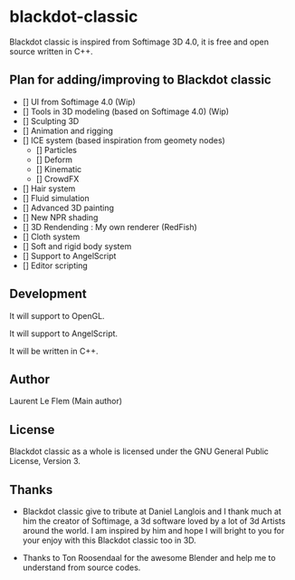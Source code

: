# blackdot-classic
Blackdot classic is inspired from Softimage 3D 4.0, it is free and open source written in C++.


Plan for adding/improving to Blackdot classic
-------------

- [] UI from Softimage 4.0 (Wip)
- [] Tools in 3D modeling (based on Softimage 4.0) (Wip)
- [] Sculpting 3D
- [] Animation and rigging
- [] ICE system (based inspiration from geomety nodes)
	- [] Particles
	- [] Deform
	- [] Kinematic
	- [] CrowdFX
- [] Hair system
- [] Fluid simulation
- [] Advanced 3D painting
- [] New NPR shading
- [] 3D Rendending : My own renderer (RedFish)
- [] Cloth system
- [] Soft and rigid body system
- [] Support to AngelScript
- [] Editor scripting


Development
-------------

It will support to OpenGL.

It will support to AngelScript.

It will be written in C++.


Author
-------------

Laurent Le Flem (Main author)


License
-------------

Blackdot classic as a whole is licensed under the GNU General Public License, Version 3.


Thanks
-------------

- Blackdot classic give to tribute at Daniel Langlois and I thank much at him the creator of Softimage, a 3d software loved by a lot of 3d Artists around the world. 
I am inspired by him and hope I will bright to you for your enjoy with this Blackdot classic too in 3D.

- Thanks to Ton Roosendaal for the awesome Blender and help me to understand from source codes.
